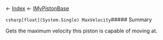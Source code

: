 ← [Index](Api-Index) ← [IMyPistonBase](Sandbox.ModAPI.Ingame.IMyPistonBase)

```csharp[float](System.Single) MaxVelocity```##### Summary

Gets the maximum velocity this piston is capable of moving at.

